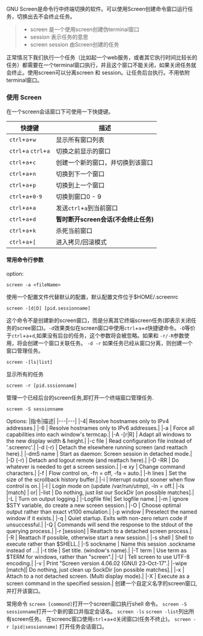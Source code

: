 GNU Screen是命令行中终端切换的软件。可以使用Screen创建命令窗口运行任务，切换出去不会终止任务。
>* screen 是一个使用screen创建伪terminal窗口
>* session 表示任务的意思
>* screen session 由Screen创建的任务

正常情况下我们执行一个任务（比如起一个web服务，或者其它执行时间比较长的任务）都需要在一个terminal窗口执行，并且这个窗口不能关闭，如果关闭任务就会终止。使用screen可以分离screen 和 session。让任务后台执行。不用依附terminal窗口。

### 使用 Screen

在一个screen会话窗口下可使用一下快捷键。

| 快捷键       | 描述   |
| --------   | -----  | 
| `ctrl`+`a`+`w`     | 显示所有窗口列表 | 
| `ctrl`+`a`  `ctrl`+`a`    | 切换之前显示的窗口 | 
| `ctrl`+`a`+`c`     | 创建一个新的窗口，并切换到该窗口 |
| `ctrl`+`a`+`n`     | 切换到下一个窗口 | 
| `ctrl`+`a`+`p`     | 切换到上一个窗口 | 
| `ctrl`+`a`+`0-9`     | 切换到窗口0 - 9 | 
| `ctrl`+`a`+`a`     | 发送`ctrl`+`a`到当前窗口 | 
| `ctrl`+`a`+`d`     | **暂时断开screen会话(不会终止任务)**| 
| `ctrl`+`a`+`k`     | 杀死当前窗口| 
| `ctrl`+`a`+`[`     | 进入拷贝/回滚模式| 

#### 常用命令行参数
option:
```shell
screen -a <fileName> 
```
使用一个配置文件代替默认的配置，默认配置文件位于$HOME/.screenrc

```shell
screen -[d|D] [pid.sessionname] 
```
这个命令不是创建新的screen窗口，而是分离其它终端screen任务(即表示关闭任务的scree窗口)。`-d`效果类似在screen窗口中使用`ctrl`+`a`+`d`快捷键命令。`-D`等价于`ctrl`+`a`+`d`,如果没有后台的任务，这个参数将会被忽略。如果和 `-r/-R`参数使用，将会创建一个窗口关联任务。
`-d -r`  如果任务已经从窗口分离，则创建一个窗口管理任务。
```shell
screen -[ls|list]
```
显示所有的任务
```shell
screen -r [pid.sssionname]
```
管理一个已经后台的screen任务,即打开一个终端窗口管理任务.
```shell
screen -S sessionname
```

Options:
|指令|描述|
|---|---|
|-4|            Resolve hostnames only to IPv4 addresses.|
|-6    |        Resolve hostnames only to IPv6 addresses.|
|-a      |      Force all capabilities into each window's termcap.|
|-A -[r\|R]  |   Adapt all windows to the new display width & height.|
|-c file   |    Read configuration file instead of '.screenrc'.|
|-d (-r)   |    Detach the elsewhere running screen (and reattach here).|
|-dmS name  |   Start as daemon: Screen session in detached mode.|
|-D (-r)    |   Detach and logout remote (and reattach here).|
|-D -RR     |   Do whatever is needed to get a screen session.|
|-e xy     |    Change command characters.|
|-f        |    Flow control on, -fn = off, -fa = auto.|
|-h lines   |   Set the size of the scrollback history buffer.|
|-i       |     Interrupt output sooner when flow control is on.|
|-l       |     Login mode on (update /var/run/utmp), -ln = off.|
|-ls [match] |  or|
|-list       |  Do nothing, just list our SockDir [on possible matches].|
|-L          |  Turn on output logging.|
|-Logfile file| Set logfile name.|
|-m           | ignore $STY variable, do create a new screen session.|
|-O           | Choose optimal output rather than exact vt100 emulation.|
|-p window    | Preselect the named window if it exists.|
|-q           | Quiet startup. Exits with non-zero return code if unsuccessful.|
|-Q           | Commands will send the response to the stdout of the querying process.|
|-r [session] | Reattach to a detached screen process.|
|-R           | Reattach if possible, otherwise start a new session.|
|-s shell     | Shell to execute rather than $SHELL.|
|-S sockname  | Name this session <pid>.sockname instead of <pid>.<tty>.<host>.|
|-t title     | Set title. (window's name).|
|-T term      | Use term as $TERM for windows, rather than "screen".|
|-U           | Tell screen to use UTF-8 encoding.|
|-v           | Print "Screen version 4.06.02 (GNU) 23-Oct-17".|
|-wipe [match]| Do nothing, just clean up SockDir [on possible matches].|
|-x           | Attach to a not detached screen. (Multi display mode).|
|-X           | Execute <cmd> as a screen command in the specified session.|
创建一个自定义名字的screen窗口,并打开该窗口。

常用命令
 `screen [commond]`打开一个screen窗口执行shell 命令。
 `screen -S sessionname`打开一个新的窗口并指定会话名。
 `screen -ls` `screen -list`列出所有screen任务。
 在screenc窗口使用`ctrl`+`a`+`d`关闭窗口(任务不终止)。
 `screen -r [pid|sessionname]` 打开任务会话窗口。



